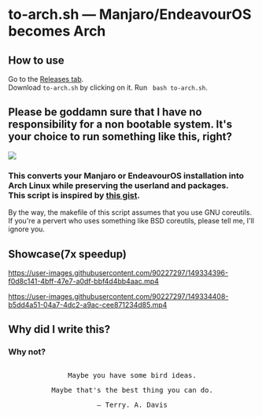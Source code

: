 # to-arch.sh — Manjaro/EndeavourOS becomes Arch
## How to use
Go to the <a href="https://github.com/kskeigrshi/to-arch.sh/releases/latest">Releases tab</a>.
<br>Download <code>to-arch.sh</code> by clicking on it.
Run
<code>
bash to-arch.sh</code>.

## Please be goddamn sure that I have no responsibility for a non bootable system. It's your choice to run something like this, right?
![](https://img.shields.io/github/downloads/kskeigrshi/to-arch.sh/total)<br>
### This converts your Manjaro or EndeavourOS installation into Arch Linux while preserving the userland and packages.<br>This script is inspired by [this gist](https://gist.github.com/mariuszkurek/bff8a821076f5406b15fe9be528957b6/).<br>
By the way, the makefile of this script assumes that you use GNU coreutils. If you're a pervert who uses something like BSD coreutils, please tell me, I'll ignore you.

## Showcase(7x speedup)

https://user-images.githubusercontent.com/90227297/149334396-f0d8c141-4bff-47e7-a0df-bbf4d4bb4aac.mp4

https://user-images.githubusercontent.com/90227297/149334408-b5dd4a51-04a7-4dc2-a9ac-cee871234d85.mp4

## Why did I write this?

### Why not?

<h2></h2>
<div align=center>
<samp>
Maybe you have some bird ideas.

Maybe that's the best thing you can do.

 — Terry. A. Davis
</samp></div>
